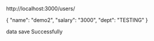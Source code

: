 http://localhost:3000/users/

{
	"name": "demo2",
	"salary": "3000",
	"dept": "TESTING"
}

data save Successfully
